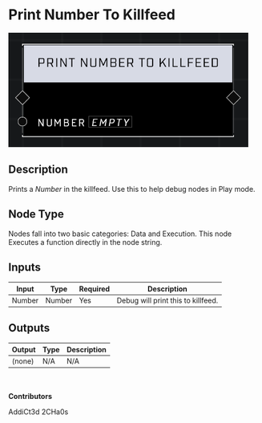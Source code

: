 # Print Number To Killfeed
![alt text](../../../.gitbook/assets/print-number-to-killfeed.png)
## Description
Prints a *Number* in the killfeed. Use this to help debug nodes in Play mode.

## Node Type
Nodes fall into two basic categories: Data and Execution. This node Executes a function directly in the node string.

## Inputs
| Input            | Type             | Required | Description												    |
|------------------|------------------|----------|--------------------------------------------------------------|
| Number | Number | Yes | Debug will print this to killfeed. |

## Outputs
| Output           | Type             | Description												     |
|------------------|------------------|--------------------------------------------------------------|
| (none) | N/A  | N/A  |

\
\
**Contributors**

AddiCt3d 2CHa0s